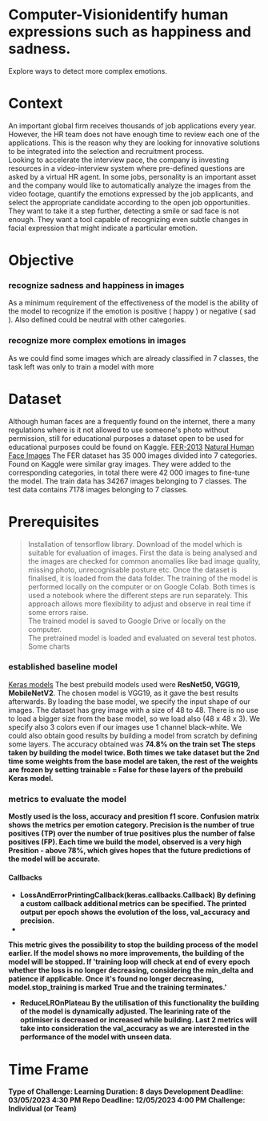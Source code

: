 # Computer-Visionidentify human expressions such as happiness and sadness.
Explore ways to detect more complex emotions.
# Context
An important global firm receives thousands of job applications every year. However, the HR team does not have enough time to review each one of the applications. This is the reason why they are looking for innovative solutions to be integrated into the selection and recruitment process.<br/>
Looking to accelerate the interview pace, the company is investing resources in a video-interview system where pre-defined questions are asked by a virtual HR agent. In some jobs, personality is an important asset and the company would like to automatically analyze the images from the video footage, quantify the emotions expressed by the job applicants, and select the appropriate candidate according to the open job opportunities. They want to take it a step further, detecting a smile or sad face is not enough. They want a tool capable of recognizing even subtle changes in facial expression that might indicate a particular emotion.
# Objective
### recognize sadness and happiness in images
As a minimum requirement of the effectiveness of the model is the ability of the model to recognize if the emotion is positive ( happy ) or negative ( sad ). Also defined could be neutral with other categories.
### recognize more complex emotions in images
As we could find some images which are already classified in 7 classes, the task left was only to train a model with more
# Dataset
Although human faces are a frequently found on the internet, there a many regulations where is it not allowed to use someone's photo without permission, still for educational purposes a dataset open to be used for educational purposes could be found on Kaggle.
[FER-2013](https://www.kaggle.com/datasets/msambare/fer2013)
[Natural Human Face Images](https://www.kaggle.com/datasets/sudarshanvaidya/random-images-for-face-emotion-recognition)
The FER dataset has 35 000 images divided into 7 categories. Found on Kaggle were similar gray images. They were added to the corresponding categories, in total there were 42 000 images to fine-tune the model.
The train data has 34267 images belonging to 7 classes. The test data contains 7178 images belonging to 7 classes.
# Prerequisites
>Installation of tensorflow library. Download of the model which is suitable for evaluation of images.
> First the data is being analysed and the images are checked for common anomalies like bad image quality, missing photo, unrecognisable posture etc. Once the dataset is finalised, it is loaded from the data folder. The training of the model is performed locally on the computer or on Google Colab. Both times is used a notebook where the different steps are run separately. This approach allows more flexibility to adjust and observe in real time if some errors raise.<br>
The trained model is saved to Google Drive or locally on the computer.</br>
The pretrained model is loaded and evaluated on several test photos. Some charts
### established baseline model
[Keras models](https://keras.io/api/applications/)
The best prebuild models used were <b>ResNet50, VGG19, MobileNetV2</b>. The chosen model is VGG19, as it gave the best results afterwards. 
By loading the base model, we specify the input shape of our images. The dataset has grey image with a size of 48 to 48. There is no use to load a bigger size from the base model, so we load also (48 x 48 x 3). We specify also 3 colors even if our images use 1 channel black-white.
We could also obtain good results by building a model from scratch by defining some layers. The accuracy obtained was <b>74.8% on the train set<b/>
The steps taken by building the model twice. Both times we take dataset but the 2nd time some weights from the base model are taken, the rest of the weights are frozen by setting trainable = False for these layers of the prebuild Keras model. 
###  metrics to evaluate the model
Mostly used is the loss, accuracy and presition f1 score. Confusion matrix shows the metrics per emotion category.
Precision is the number of true positives (TP) over the number of true positives plus the number of false positives (FP).
Each time we build the model, observed is a very high Presition - above 78%, which gives hopes that the future predictions of the model will be accurate.
#### Callbacks
* LossAndErrorPrintingCallback(keras.callbacks.Callback)
By defining a custom callback additional metrics can be specified. The printed output per epoch shows the evolution of the loss, val_accuracy and precision.
* 
This metric gives the possibility to stop the building process of the model earlier. If the model shows no more improvements, the building of the model will be stopped. If 'training loop will check at end of every epoch whether the loss is no longer decreasing, considering the min_delta and patience if applicable. Once it's found no longer decreasing, model.stop_training is marked True and the training terminates.'
* ReduceLROnPlateau
By the utilisation of this functionality the building of the model is dynamically adjusted. The learining rate of the optimiser is decreased or increased while building.
Last 2 metrics will take into consideration the val_accuracy as we are interested in the performance of the model with unseen data.
# Time Frame
Type of Challenge: Learning
Duration: 8 days
Development Deadline: 03/05/2023 4:30 PM
Repo Deadline: 12/05/2023 4:00 PM
Challenge: Individual (or Team)